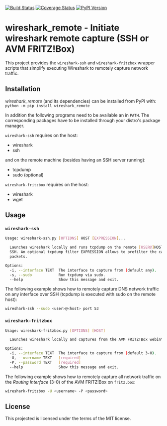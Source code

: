 [![Build Status](https://github.com/fetzerch/wireshark_remote/actions/workflows/check.yml/badge.svg)](https://github.com/fetzerch/wireshark_remote/actions/workflows/check.yml)
[![Coverage Status](https://coveralls.io/repos/github/fetzerch/wireshark_remote/badge.svg)](https://coveralls.io/github/fetzerch/wireshark_remote)
[![PyPI Version](https://img.shields.io/pypi/v/wireshark_remote.svg)](https://pypi.org/project/wireshark_remote)

# wireshark_remote - Initiate wireshark remote capture (SSH or AVM FRITZ!Box)

This project provides the `wireshark-ssh` and `wireshark-fritzbox` wrapper
scripts that simplify executing Wireshark to remotely capture network traffic.

## Installation

*wireshark_remote* (and its dependencies) can be installed from PyPI with:
`python -m pip install wireshark_remote`

In addition the following programs need to be available an in `PATH`.
The corresponding packages have to be installed through your distro's package
manager.

`wireshark-ssh` requires on the host:

* wireshark
* ssh

and on the remote machine (besides having an SSH server running):

* tcpdump
* sudo (optional)

`wireshark-fritzbox` requires on the host:

* wireshark
* wget

## Usage

### `wireshark-ssh`

```sh
Usage: wireshark-ssh.py [OPTIONS] HOST [EXPRESSION]...

  Launches wireshark locally and runs tcpdump on the remote [USER@]HOST via
  SSH. An optional tcpdump filter EXPRESSION allows to prefilter the captured
  packets.

Options:
  -i, --interface TEXT  The interface to capture from (default any).
  -s, --sudo            Run tcpdump via sudo.
  --help                Show this message and exit.
```

The following example shows how to remotely capture DNS network traffic on any
interface over SSH (tcpdump is executed with sudo on the remote host):

```sh
wireshark-ssh --sudo <user>@<host> port 53
```

### `wireshark-fritzbox`

```sh
Usage: wireshark-fritzbox.py [OPTIONS] [HOST]

  Launches wireshark locally and captures from the AVM FRITZ!Box webinterface.

Options:
  -i, --interface TEXT  The interface to capture from (default 3-0).
  -U, --username TEXT   [required]
  -P, --password TEXT   [required]
  --help                Show this message and exit.
```

The following example shows how to remotely capture all network traffic on the
*Routing Interface* (3-0) of the AVM FRITZ!Box on `fritz.box`:

```sh
wireshark-fritzbox -U <username> -P <password>
```

## License

This projected is licensed under the terms of the MIT license.
